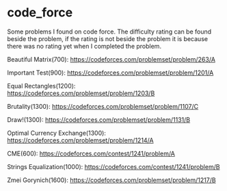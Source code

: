 # code_force
Some problems I found on code force. The difficulty rating can be found beside the problem, if the rating is not beside the problem it is because there was no rating yet when I completed the problem.

Beautiful Matrix(700): https://codeforces.com/problemset/problem/263/A

Important Test(900): https://codeforces.com/problemset/problem/1201/A

Equal Rectangles(1200): https://codeforces.com/problemset/problem/1203/B

Brutality(1300): https://codeforces.com/problemset/problem/1107/C

Draw!(1300): https://codeforces.com/problemset/problem/1131/B

Optimal Currency Exchange(1300): https://codeforces.com/problemset/problem/1214/A

CME(600): https://codeforces.com/contest/1241/problem/A

Strings Equalization(1000): https://codeforces.com/contest/1241/problem/B

Zmei Gorynich(1600): https://codeforces.com/problemset/problem/1217/B

